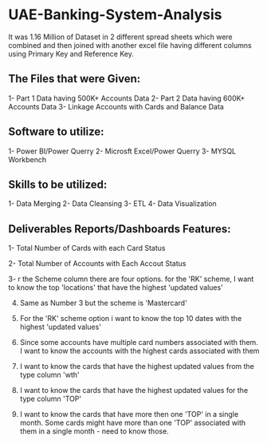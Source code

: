# UAE-Banking-System-Analysis

It was 1.16 Million of Dataset in 2 different spread sheets which were combined and then joined with another excel file having different columns using Primary Key and Reference Key. 

## The Files that were Given:

1- Part 1 Data having 500K+ Accounts Data
2- Part 2 Data having 600K+ Accounts Data
3- Linkage Accounts with Cards and Balance Data

## Software to utilize:
1- Power BI/Power Querry
2- Microsft Excel/Power Querry 
3- MYSQL Workbench

## Skills to be utilized:
1- Data Merging
2- Data Cleansing
3- ETL 
4- Data Visualization 

## Deliverables Reports/Dashboards Features:

1- Total Number of Cards with each Card Status 

2- Total Number of Accounts with Each Accout Status

3- r the Scheme column there are four options. for the 'RK' scheme, I want to know the top 'locations' that have the highest 'updated values'

4. Same as Number 3 but the scheme is 'Mastercard'

5. For the 'RK' scheme option i want to know the top 10 dates with the highest 'updated values'

6. Since some accounts have multiple card numbers associated with them. I want to know the accounts with the highest cards associated with them

7. I want to know the cards that have the highest updated values from the type column 'wth'

8. I want to know the cards that have the highest updated values for the type column 'TOP'

9. I want to know the cards that have more then one 'TOP' in a single month. Some cards might have more than one 'TOP' associated with them in a single month - need to know those.
